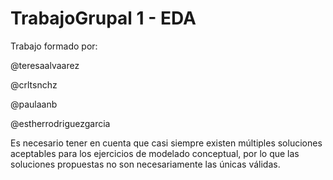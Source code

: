 # TrabajoGrupal 1 - EDA
Trabajo formado por:

@teresaalvaarez

@crltsnchz

@paulaanb

@estherrodriguezgarcia

Es necesario tener en cuenta que casi siempre existen múltiples soluciones aceptables para los ejercicios de modelado conceptual, por lo que las soluciones propuestas no son necesariamente las únicas válidas.
